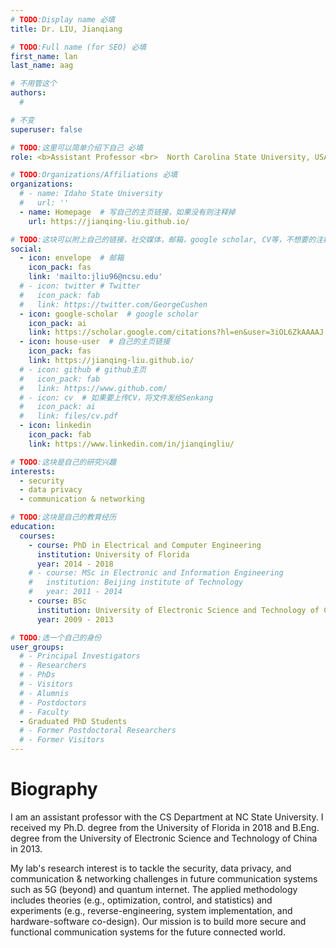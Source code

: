 ```yaml
---
# TODO:Display name 必填
title: Dr. LIU, Jianqiang

# TODO:Full name (for SEO) 必填
first_name: lan   
last_name: aag

# 不用管这个
authors:
  # 

# 不变
superuser: false

# TODO:这里可以简单介绍下自己 必填
role: <b>Assistant Professor <br>  North Carolina State University, USA</b>

# TODO:Organizations/Affiliations 必填
organizations:
  # - name: Idaho State University 
  #   url: ''
  - name: Homepage  # 写自己的主页链接，如果没有则注释掉
    url: https://jianqing-liu.github.io/

# TODO:这块可以附上自己的链接，社交媒体，邮箱，google scholar, CV等，不想要的注释掉即可
social:
  - icon: envelope  # 邮箱
    icon_pack: fas
    link: 'mailto:jliu96@ncsu.edu'
  # - icon: twitter # Twitter
  #   icon_pack: fab  
  #   link: https://twitter.com/GeorgeCushen
  - icon: google-scholar  # google scholar
    icon_pack: ai
    link: https://scholar.google.com/citations?hl=en&user=3iOL6ZkAAAAJ
  - icon: house-user  # 自己的主页链接
    icon_pack: fas
    link: https://jianqing-liu.github.io/
  # - icon: github # github主页
  #   icon_pack: fab   
  #   link: https://www.github.com/
  # - icon: cv  # 如果要上传CV，将文件发给Senkang
  #   icon_pack: ai
  #   link: files/cv.pdf
  - icon: linkedin 
    icon_pack: fab
    link: https://www.linkedin.com/in/jianqingliu/

# TODO:这块是自己的研究兴趣
interests:
  - security
  - data privacy
  - communication & networking 

# TODO:这块是自己的教育经历
education:
  courses:
    - course: PhD in Electrical and Computer Engineering
      institution: University of Florida
      year: 2014 - 2018
    # - course: MSc in Electronic and Information Engineering 
    #   institution: Beijing institute of Technology
    #   year: 2011 - 2014
    - course: BSc 
      institution: University of Electronic Science and Technology of China
      year: 2009 - 2013

# TODO:选一个自己的身份
user_groups:
  # - Principal Investigators
  # - Researchers
  # - PhDs
  # - Visitors
  # - Alumnis
  # - Postdoctors
  # - Faculty
  - Graduated PhD Students
  # - Former Postdoctoral Researchers
  # - Former Visitors
---
```

<!-- TODO:写自己的Biography -->
# Biography
<!-- <p style="text-align:justify">  -->
I am an assistant professor with the CS Department at NC State University. I received my Ph.D. degree from the University of Florida in 2018 and B.Eng. degree from the University of Electronic Science and Technology of China in 2013.

My lab's research interest is to tackle the security, data privacy, and communication & networking challenges in future communication systems such as 5G (beyond) and quantum internet. The applied methodology includes theories (e.g., optimization, control, and statistics) and experiments (e.g., reverse-engineering, system implementation, and hardware-software co-design). Our mission is to build more secure and functional communication systems for the future connected world.
